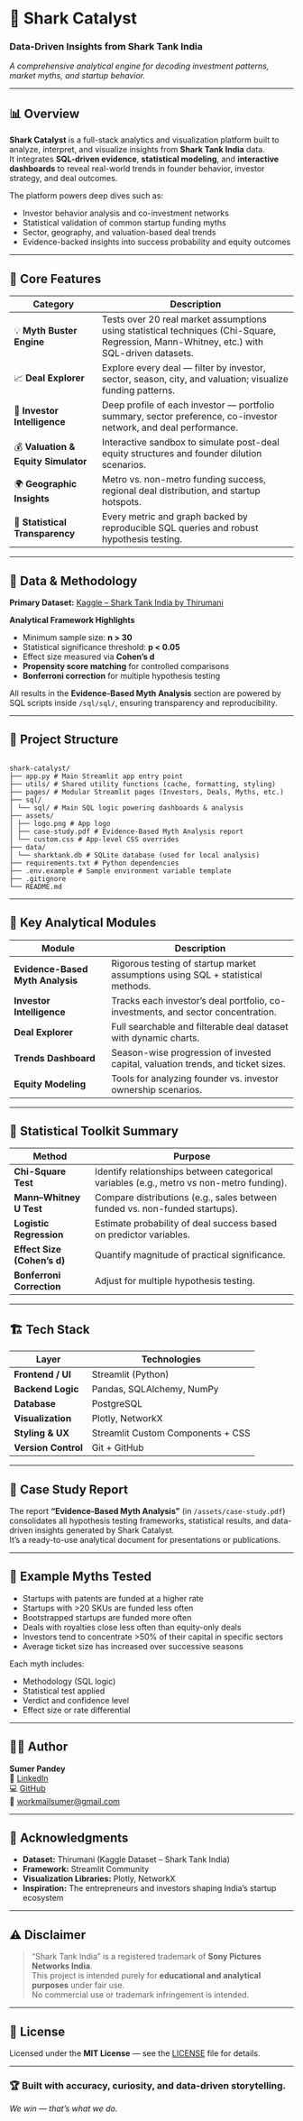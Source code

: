 # 🦈 Shark Catalyst  
### Data-Driven Insights from Shark Tank India  
_A comprehensive analytical engine for decoding investment patterns, market myths, and startup behavior._

---

## 📊 Overview

**Shark Catalyst** is a full-stack analytics and visualization platform built to analyze, interpret, and visualize insights from **Shark Tank India** data.  
It integrates **SQL-driven evidence**, **statistical modeling**, and **interactive dashboards** to reveal real-world trends in founder behavior, investor strategy, and deal outcomes.

The platform powers deep dives such as:

- Investor behavior analysis and co-investment networks  
- Statistical validation of common startup funding myths  
- Sector, geography, and valuation-based deal trends  
- Evidence-backed insights into success probability and equity outcomes  

---

## 🚀 Core Features

| Category | Description |
|-----------|-------------|
| 💡 **Myth Buster Engine** | Tests over 20 real market assumptions using statistical techniques (Chi-Square, Regression, Mann-Whitney, etc.) with SQL-driven datasets. |
| 📈 **Deal Explorer** | Explore every deal — filter by investor, sector, season, city, and valuation; visualize funding patterns. |
| 🧠 **Investor Intelligence** | Deep profile of each investor — portfolio summary, sector preference, co-investor network, and deal performance. |
| 💰 **Valuation & Equity Simulator** | Interactive sandbox to simulate post-deal equity structures and founder dilution scenarios. |
| 🌍 **Geographic Insights** | Metro vs. non-metro funding success, regional deal distribution, and startup hotspots. |
| 🧮 **Statistical Transparency** | Every metric and graph backed by reproducible SQL queries and robust hypothesis testing. |

---

## 🧠 Data & Methodology

**Primary Dataset:** [Kaggle – Shark Tank India by Thirumani](https://www.kaggle.com/datasets/thirumani/shark-tank-india)  

**Analytical Framework Highlights**
- Minimum sample size: **n > 30**
- Statistical significance threshold: **p < 0.05**
- Effect size measured via **Cohen’s d**
- **Propensity score matching** for controlled comparisons
- **Bonferroni correction** for multiple hypothesis testing

All results in the **Evidence-Based Myth Analysis** section are powered by SQL scripts inside `/sql/sql/`, ensuring transparency and reproducibility.

---

## 🧩 Project Structure

<pre><code>
shark-catalyst/
├── app.py # Main Streamlit app entry point
├── utils/ # Shared utility functions (cache, formatting, styling)
├── pages/ # Modular Streamlit pages (Investors, Deals, Myths, etc.)
├── sql/
│ └── sql/ # Main SQL logic powering dashboards & analysis
├── assets/
│ ├── logo.png # App logo
│ ├── case-study.pdf # Evidence-Based Myth Analysis report
│ └── custom.css # App-level CSS overrides
├── data/
│ └── sharktank.db # SQLite database (used for local analysis)
├── requirements.txt # Python dependencies
├── .env.example # Sample environment variable template
├── .gitignore
└── README.md
</code></pre>
---

## 📘 Key Analytical Modules

| Module | Description |
|---------|-------------|
| **Evidence-Based Myth Analysis** | Rigorous testing of startup market assumptions using SQL + statistical methods. |
| **Investor Intelligence** | Tracks each investor’s deal portfolio, co-investments, and sector concentration. |
| **Deal Explorer** | Full searchable and filterable deal dataset with dynamic charts. |
| **Trends Dashboard** | Season-wise progression of invested capital, valuation trends, and ticket sizes. |
| **Equity Modeling** | Tools for analyzing founder vs. investor ownership scenarios. |

---

## 🧮 Statistical Toolkit Summary

| Method | Purpose |
|---------|----------|
| **Chi-Square Test** | Identify relationships between categorical variables (e.g., metro vs non-metro funding). |
| **Mann–Whitney U Test** | Compare distributions (e.g., sales between funded vs. non-funded startups). |
| **Logistic Regression** | Estimate probability of deal success based on predictor variables. |
| **Effect Size (Cohen’s d)** | Quantify magnitude of practical significance. |
| **Bonferroni Correction** | Adjust for multiple hypothesis testing. |

---

## 🏗️ Tech Stack

| Layer | Technologies |
|--------|---------------|
| **Frontend / UI** | Streamlit (Python) |
| **Backend Logic** | Pandas, SQLAlchemy, NumPy |
| **Database** | PostgreSQL |
| **Visualization** | Plotly, NetworkX |
| **Styling & UX** | Streamlit Custom Components + CSS |
| **Version Control** | Git + GitHub |

---

## 📄 Case Study Report

The report **“Evidence-Based Myth Analysis”** (in `/assets/case-study.pdf`) consolidates all hypothesis testing frameworks, statistical results, and data-driven insights generated by Shark Catalyst.  
It’s a ready-to-use analytical document for presentations or publications.

---

## 🧾 Example Myths Tested

- Startups with patents are funded at a higher rate  
- Startups with >20 SKUs are funded less often  
- Bootstrapped startups are funded more often  
- Deals with royalties close less often than equity-only deals  
- Investors tend to concentrate >50% of their capital in specific sectors  
- Average ticket size has increased over successive seasons  

Each myth includes:
- Methodology (SQL logic)
- Statistical test applied  
- Verdict and confidence level  
- Effect size or rate differential  

---

## 🧑‍💻 Author

**Sumer Pandey**  
🔗 [LinkedIn](https://www.linkedin.com/in/sumerpandey/)  
💻 [GitHub](https://github.com/sumer-oandey)  
📧 workmailsumer@gmail.com  

---

## 💬 Acknowledgments

- **Dataset:** Thirumani (Kaggle Dataset – Shark Tank India)  
- **Framework:** Streamlit Community  
- **Visualization Libraries:** Plotly, NetworkX  
- **Inspiration:** The entrepreneurs and investors shaping India’s startup ecosystem  

---

## ⚠️ Disclaimer

> “Shark Tank India” is a registered trademark of **Sony Pictures Networks India**.  
> This project is intended purely for **educational and analytical purposes** under fair use.  
> No commercial use or trademark infringement is intended.

---

## 🏁 License

Licensed under the **MIT License** — see the [LICENSE](./LICENSE) file for details.

---

### 🏆 Built with accuracy, curiosity, and data-driven storytelling.  
_We win — that’s what we do._
